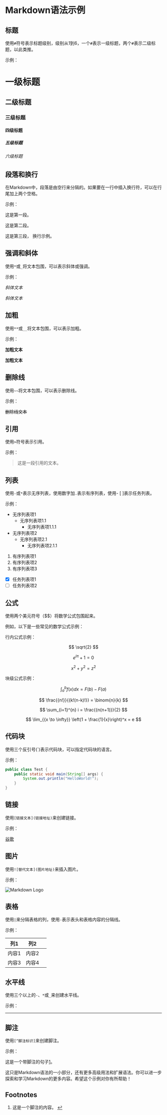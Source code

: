 # Markdown语法示例

## 标题

使用`#`符号表示标题级别，级别从1到6，一个`#`表示一级标题，两个`#`表示二级标题，以此类推。

示例：

# 一级标题

## 二级标题

### 三级标题

#### 四级标题

##### 五级标题

###### 六级标题

## 段落和换行

在Markdown中，段落是由空行来分隔的。如果要在一行中插入换行符，可以在行尾加上两个空格。

示例：

这是第一段。

这是第二段。

这是第三段，
换行示例。

## 强调和斜体

使用`*`或`_`将文本包围，可以表示斜体或强调。

示例：

*斜体文本*

*斜体文本*

## 加粗

使用`**`或`__`将文本包围，可以表示加粗。

示例：

**加粗文本**

**加粗文本**

## 删除线

使用`~~`将文本包围，可以表示删除线。

示例：

~~删除线文本~~

## 引用

使用`>`符号表示引用。

示例：

> 这是一段引用的文本。

## 列表

使用`-`或`*`表示无序列表，使用数字加`.`表示有序列表，使用- [ ]表示任务列表。

示例：

- 无序列表项1
  - 无序列表项1.1
    - 无序列表项1.1.1
- 无序列表项2
  - 无序列表项2.1
    - 无序列表项2.1.1

1. 有序列表项1
2. 有序列表项2
3. 有序列表项3

- [x] 任务列表项1
- [ ] 任务列表项2

## 公式

使用两个美元符号（$$）将数学公式包围起来。

例如，以下是一些常见的数学公式示例：

行内公式示例：

$$
\sqrt{2}
$$

$$
e^{i\pi} + 1 = 0
$$

$$
x^2 + y^2 = z^2
$$

块级公式示例：

$$
\int_a^b f(x) dx = F(b) - F(a)
$$

$$
\frac{{n!}}{{k!(n-k)!}} = \binom{n}{k}
$$

$$
\sum_{i=1}^{n} i = \frac{{n(n+1)}}{2}
$$

$$
\lim_{{x \to \infty}} \left(1 + \frac{1}{x}\right)^x = e
$$

## 代码块

使用三个反引号(`)表示代码块，可以指定代码块的语言。

示例：

```java
public class Test {
    public static void main(String[] args) {
        System.out.println("HelloWorld!");
    }
}
```

## 链接

使用`[链接文本](链接地址)`来创建链接。

示例：

[谷歌](https://www.google.com/)

## 图片

使用`![替代文本](图片地址)`来插入图片。

示例：

![Markdown Logo](../static/markdown.png)

## 表格

使用`|`来分隔表格的列，使用`-`表示表头和表格内容的分隔线。

示例：

| 列1   | 列2   |      |
| ----- | ----- | ---- |
| 内容1 | 内容2 |      |
| 内容3 | 内容4 |      |

## 水平线

使用三个以上的`-`、`*`或`_`来创建水平线。

示例：

------

## 脚注

使用`[^脚注标识]`来创建脚注。

示例：

这是一个带脚注的句子[1](https://www.google.com/)。

这只是Markdown语法的一小部分，还有更多高级用法和扩展语法。你可以进一步探索和学习Markdown的更多内容。希望这个示例对你有所帮助！

## Footnotes

1. 这是一个脚注的内容。 [↩](https://www.google.com/)
